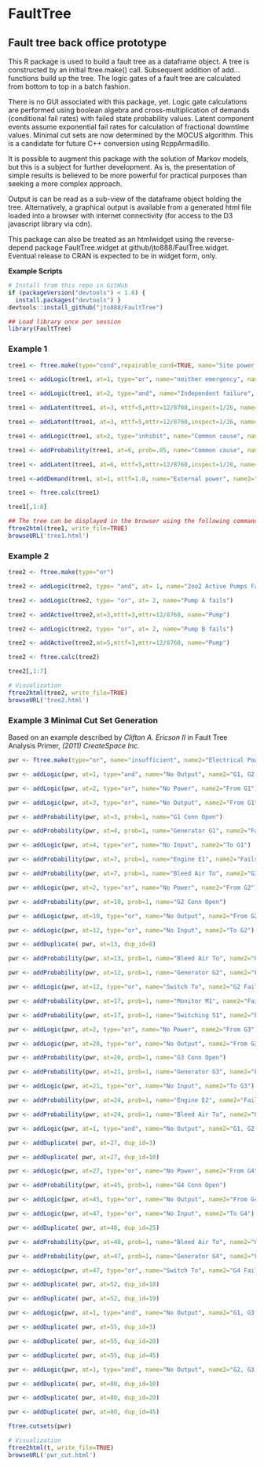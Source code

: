 # FaultTree
## Fault tree back office prototype

This R package is used to build a fault tree as a dataframe object. 
A tree is constructed by an initial ftree.make() call.  Subsequent addition of 
add... functions build up the tree.  The logic gates of a fault tree are calculated from bottom to top
in a batch fashion.

There is no GUI associated with this package, yet. Logic gate calculations are performed using boolean algebra and cross-multiplication of demands (conditional fail rates) 
with failed state probability values. Latent component events assume exponential fail rates for calculation of fractional downtime values. 
Minimal cut sets are now determined by the MOCUS algorithm. This is a candidate for future C++ conversion using RcppArmadillo.

It is possible to augment this package with the solution of Markov models, but this is a subject for
further development. As is, the presentation of simple results is believed to be more powerful for practical
purposes than seeking a more complex approach.

Output is can be read as a sub-view of the dataframe object holding the tree. Alternatively, a graphical output
is available from a generated html file loaded into a browser with internet connectivity (for access to the D3 javascript library via cdn). 

This package can also be treated as an htmlwidget using the reverse-depend package FaultTree.widget at github/jto888/FaulTree.widget.
Eventual release to CRAN is expected to be in widget form, only.

**Example Scripts**
```r
# Install from this repo in GitHub
if (packageVersion("devtools") < 1.6) {
  install.packages("devtools") }
devtools::install_github("jto888/FaultTree")
```
```r
## Load library once per session
library(FaultTree) 
```

### Example 1
```r
tree1 <- ftree.make(type="cond",repairable_cond=TRUE, name="Site power loss")

tree1 <- addLogic(tree1, at=1, type="or", name="neither emergency", name2="generator operable")

tree1 <- addLogic(tree1, at=2, type="and", name="Independent failure", name2="of generators")

tree1 <- addLatent(tree1, at=3, mttf=5,mttr=12/8760,inspect=1/26, name="e-gen set fails")

tree1 <- addLatent(tree1, at=3, mttf=5,mttr=12/8760,inspect=1/26, name="e-gen set fails")

tree1 <- addLogic(tree1, at=2, type="inhibit", name="Common cause", name2="failure of generators")

tree1 <- addProbability(tree1, at=6, prob=.05, name="Common cause", name2="beta factor")

tree1 <- addLatent(tree1, at=6, mttf=5,mttr=12/8760,inspect=1/26, name="e-gen set fails")

tree1 <-addDemand(tree1, at=1, mttf=1.0, name="External power", name2="interruption")

tree1 <- ftree.calc(tree1)

tree1[,1:8]

## The tree can be displayed in the browser using the following commands:
ftree2html(tree1, write_file=TRUE)
browseURL('tree1.html')
```		
### Example 2
```r
tree2 <- ftree.make(type="or")

tree2 <- addLogic(tree2, type= "and", at= 1, name="2oo2 Active Pumps Fail")

tree2 <- addLogic(tree2, type= "or", at= 2, name="Pump A fails")

tree2 <- addActive(tree2,at=3,mttf=3,mttr=12/8760, name="Pump")

tree2 <- addLogic(tree2, type= "or", at= 2, name="Pump B fails")

tree2 <- addActive(tree2,at=5,mttf=3,mttr=12/8760, name="Pump")

tree2 <- ftree.calc(tree2)

tree2[,1:7]

# Visualization
ftree2html(tree2, write_file=TRUE)
browseURL('tree2.html')
```

### Example 3  **Minimal Cut Set Generation**
Based on an example described by *Clifton A. Ericson II* in Fault Tree Analysis Primer, *(2011) CreateSpace Inc.*
```r
pwr <- ftree.make(type="or", name="insufficient", name2="Electrical Power")

pwr <- addLogic(pwr, at=1, type="and", name="No Output", name2="G1, G2, G3")

pwr <- addLogic(pwr, at=2, type="or", name="No Power", name2="From G1")

pwr <- addLogic(pwr, at=3, type="or", name="No Output", name2="From G1")

pwr <- addProbability(pwr, at=3, prob=1, name="G1 Conn Open")

pwr <- addProbability(pwr, at=4, prob=1, name="Generator G1", name2="Fails")

pwr <- addLogic(pwr, at=4, type="or", name="No Input", name2="To G1")

pwr <- addProbability(pwr, at=7, prob=1, name="Engine E1", name2="Fails")

pwr <- addProbability(pwr, at=7, prob=1, name="Bleed Air To", name2="G1 Fails")

pwr <- addLogic(pwr, at=2, type="or", name="No Power", name2="From G2")

pwr <- addProbability(pwr, at=10, prob=1, name="G2 Conn Open")

pwr <- addLogic(pwr, at=10, type="or", name="No Output", name2="From G2")

pwr <- addLogic(pwr, at=12, type="or", name="No Input", name2="To G2")

pwr <- addDuplicate( pwr, at=13, dup_id=8)

pwr <- addProbability(pwr, at=13, prob=1, name="Bleed Air To", name2="G2 Fails")

pwr <- addProbability(pwr, at=12, prob=1, name="Generator G2", name2="Fails")

pwr <- addLogic(pwr, at=12, type="or", name="Switch To", name2="G2 Fails")

pwr <- addProbability(pwr, at=17, prob=1, name="Monitor M1", name2="Fails")

pwr <- addProbability(pwr, at=17, prob=1, name="Switching S1", name2="Fails")

pwr <- addLogic(pwr, at=2, type="or", name="No Power", name2="From G3")

pwr <- addLogic(pwr, at=20, type="or", name="No Output", name2="From G3")

pwr <- addProbability(pwr, at=20, prob=1, name="G3 Conn Open")

pwr <- addProbability(pwr, at=21, prob=1, name="Generator G3", name2="Fails")

pwr <- addLogic(pwr, at=21, type="or", name="No Input", name2="To G3")

pwr <- addProbability(pwr, at=24, prob=1, name="Engine E2", name2="Fails")

pwr <- addProbability(pwr, at=24, prob=1, name="Bleed Air To", name2="G2 Fails")

pwr <- addLogic(pwr, at=1, type="and", name="No Output", name2="G1, G2, G4")

pwr <- addDuplicate( pwr, at=27, dup_id=3)

pwr <- addDuplicate( pwr, at=27, dup_id=10)

pwr <- addLogic(pwr, at=27, type="or", name="No Power", name2="From G4")

pwr <- addProbability(pwr, at=45, prob=1, name="G4 Conn Open")

pwr <- addLogic(pwr, at=45, type="or", name="No Output", name2="From G4")

pwr <- addLogic(pwr, at=47, type="or", name="No Input", name2="To G4")

pwr <- addDuplicate( pwr, at=48, dup_id=25)

pwr <- addProbability(pwr, at=48, prob=1, name="Bleed Air To", name2="G4 Fails")

pwr <- addProbability(pwr, at=47, prob=1, name="Generator G4", name2="Fails")

pwr <- addLogic(pwr, at=47, type="or", name="Switch To", name2="G4 Fails")

pwr <- addDuplicate( pwr, at=52, dup_id=18)

pwr <- addDuplicate( pwr, at=52, dup_id=19)

pwr <- addLogic(pwr, at=1, type="and", name="No Output", name2="G1, G3, G4")

pwr <- addDuplicate( pwr, at=55, dup_id=3)

pwr <- addDuplicate( pwr, at=55, dup_id=20)

pwr <- addDuplicate( pwr, at=55, dup_id=45)

pwr <- addLogic(pwr, at=1, type="and", name="No Output", name2="G2, G3, G4")

pwr <- addDuplicate( pwr, at=80, dup_id=10)

pwr <- addDuplicate( pwr, at=80, dup_id=20)

pwr <- addDuplicate( pwr, at=80, dup_id=45) 

ftree.cutsets(pwr)

# Visualization
ftree2html(t, write_file=TRUE)
browseURL('pwr_cut.html')

```